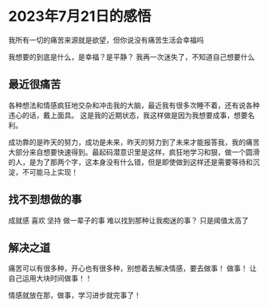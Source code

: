 # 


# 2023年7月21日的感悟

我所有一切的痛苦来源就是欲望，但你说没有痛苦生活会幸福吗

我想要的到底是什么，是幸福？是平静？ 我再一次迷失了，不知道自己想要什么


## 最近很痛苦

各种想法和情感疯狂地交杂和冲击我的大脑，最近我有很多次睡不着，还有说各种违心的话，戴上面具。 这是我的近期状态，我这样做是因为我想要成事，想要名利。

成功靠的是昨天的努力，成功是未来，昨天的努力到了未来才能报答我，我的痛苦大部分来自想要快速得到。最起码潜意识里是这样，疯狂地学习和狠，做一个圆滑的人，是为了那两个字，这本身没有什么错，但是即使做到这样还是需要等待和沉淀，不可能马上实现！

## 找不到想做的事

成就感 喜欢 坚持 做一辈子的事
难以找到那种让我痴迷的事？  只是阈值太高了

## 解决之道

痛苦可以有很多种，开心也有很多种，别想着去解决情感，要去做事！ 做事！ 让自己运用大块时间做事！！

情感就放在那，做事，学习进步就完事了！
